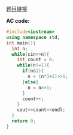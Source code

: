 [题目链接](https://www.patest.cn/contests/pat-b-practise/1001)

**AC code:**

``` c++
#include<iostream>
using namespace std;
int main(){
  int n;
  while(cin>>n){
    int count = 0;
    while(n!=1){
      if(n&1){
        n = (n*3+1)>>1;
      }else{
        n = n>>1;
      }
      count++;
    }
    cout<<count<<endl;
  }
  return 0;
}
```